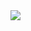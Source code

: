 <img align="center" src="https://github-readme-stats.vercel.app/api/pin/?username=JoapCarlopBatistp&repo=github-readme-stats](https://github-readme-stats.vercel.app/api/top-langs?username=JoapCarlopBatistp&hide=html,scss,stylus,blade,jupyter%20notebook,python,css,shell,batchfile,dockerfile,typescript&theme=algolia&show_icons=true)](https://github.com/JoapCarlopBatistp)" />

